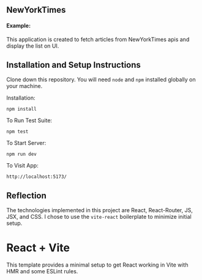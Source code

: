 ## NewYorkTimes

#### Example:

This application is created to fetch articles from NewYorkTimes apis and display the list on UI.

## Installation and Setup Instructions

Clone down this repository. You will need `node` and `npm` installed globally on your machine.

Installation:

`npm install`

To Run Test Suite:

`npm test`

To Start Server:

`npm run dev`

To Visit App:

`http://localhost:5173/`

## Reflection

The technologies implemented in this project are React, React-Router, JS, JSX, and CSS. I chose to use the `vite-react` boilerplate to minimize initial setup.

# React + Vite

This template provides a minimal setup to get React working in Vite with HMR and some ESLint rules.
